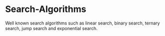 # Search-Algorithms
Well known search algorithms such as linear search, binary search, ternary search, jump search and exponential search.
